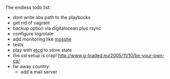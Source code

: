 The endless todo list:

* dont write abs path to the playbooks
* get rid of vagrant
* backup option via digitalocean plus rsync
* configure logrotate
* add monitoring like [mosshe](http://www.wyae.de/software/mosshe/)
* tests
* play with [etcd](https://github.com/coreos/etcd) to store state
* the ssl setup is crap! http://www.g-loaded.eu/2005/11/10/be-your-own-ca/
* far away country:
  * add a mail server